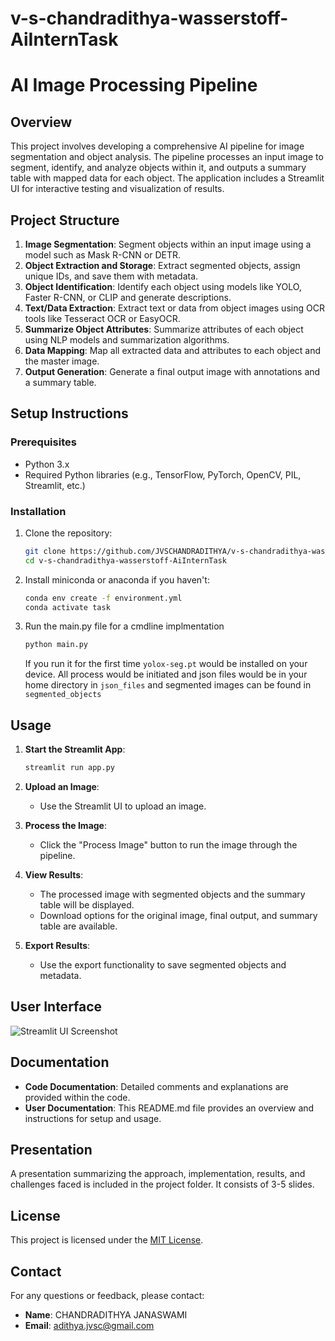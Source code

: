 # v-s-chandradithya-wasserstoff-AiInternTask
 
# AI Image Processing Pipeline

## Overview

This project involves developing a comprehensive AI pipeline for image segmentation and object analysis. The pipeline processes an input image to segment, identify, and analyze objects within it, and outputs a summary table with mapped data for each object. The application includes a Streamlit UI for interactive testing and visualization of results.

## Project Structure

1. **Image Segmentation**: Segment objects within an input image using a model such as Mask R-CNN or DETR.
2. **Object Extraction and Storage**: Extract segmented objects, assign unique IDs, and save them with metadata.
3. **Object Identification**: Identify each object using models like YOLO, Faster R-CNN, or CLIP and generate descriptions.
4. **Text/Data Extraction**: Extract text or data from object images using OCR tools like Tesseract OCR or EasyOCR.
5. **Summarize Object Attributes**: Summarize attributes of each object using NLP models and summarization algorithms.
6. **Data Mapping**: Map all extracted data and attributes to each object and the master image.
7. **Output Generation**: Generate a final output image with annotations and a summary table.

## Setup Instructions

### Prerequisites

- Python 3.x
- Required Python libraries (e.g., TensorFlow, PyTorch, OpenCV, PIL, Streamlit, etc.)

### Installation

1. Clone the repository:
    ```bash
    git clone https://github.com/JVSCHANDRADITHYA/v-s-chandradithya-wasserstoff-AiInternTask.git
    cd v-s-chandradithya-wasserstoff-AiInternTask
    ```

2. Install miniconda or anaconda if you haven't:
    ```bash
    conda env create -f environment.yml
    conda activate task
    ```

3. Run the main.py file for a cmdline implmentation 
    ```bash
    python main.py
    ```
    If you run it for the first time `yolox-seg.pt` would be installed on your device. All process would be initiated and json files would be in your home directory in `json_files` and segmented images can be found in `segmented_objects`

## Usage

1. **Start the Streamlit App**:
    ```bash
    streamlit run app.py
    ```

2. **Upload an Image**:
    - Use the Streamlit UI to upload an image.

3. **Process the Image**:
    - Click the "Process Image" button to run the image through the pipeline.

4. **View Results**:
    - The processed image with segmented objects and the summary table will be displayed.
    - Download options for the original image, final output, and summary table are available.

5. **Export Results**:
    - Use the export functionality to save segmented objects and metadata.

## User Interface 
![Streamlit UI Screenshot](model.png)


## Documentation

- **Code Documentation**: Detailed comments and explanations are provided within the code.
- **User Documentation**: This README.md file provides an overview and instructions for setup and usage.

## Presentation

A presentation summarizing the approach, implementation, results, and challenges faced is included in the project folder. It consists of 3-5 slides.

## License

This project is licensed under the [MIT License](LICENSE).

## Contact

For any questions or feedback, please contact:

- **Name**: CHANDRADITHYA JANASWAMI
- **Email**: adithya.jvsc@gmail.com

